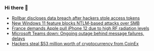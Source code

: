 ### Hi there 👋

<!--START_SECTION:feed-->
* [Rollbar discloses data breach after hackers stole access tokens](https://www.bleepingcomputer.com/news/security/rollbar-discloses-data-breach-after-hackers-stole-access-tokens/)
* [New Windows 11 feature blocks NTLM-based attacks over SMB](https://www.bleepingcomputer.com/news/security/new-windows-11-feature-blocks-ntlm-based-attacks-over-smb/)
* [France demands Apple pull iPhone 12 due to high RF radiation levels](https://www.bleepingcomputer.com/news/security/france-demands-apple-pull-iphone-12-due-to-high-rf-radiation-levels/)
* [Microsoft Teams down: Ongoing outage behind message failures, delays](https://www.bleepingcomputer.com/news/microsoft/microsoft-teams-down-ongoing-outage-behind-message-failures-delays/)
* [Hackers steal $53 million worth of cryptocurrency from CoinEx](https://www.bleepingcomputer.com/news/security/hackers-steal-53-million-worth-of-cryptocurrency-from-coinex/)
<!--END_SECTION:feed-->

<!--
**frankenk/frankenk** is a ✨ _special_ ✨ repository because its `README.md` (this file) appears on your GitHub profile.

Here are some ideas to get you started:

- 🔭 I’m currently working on ...
- 🌱 I’m currently learning ...
- 👯 I’m looking to collaborate on ...
- 🤔 I’m looking for help with ...
- 💬 Ask me about ...
- 📫 How to reach me: ...
- 😄 Pronouns: ...
- ⚡ Fun fact: ...
-->



